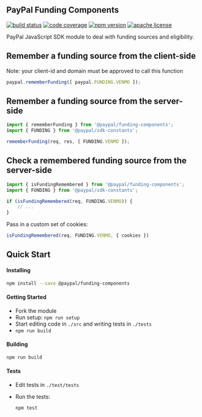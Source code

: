 PayPal Funding Components
-------------------------


[![build status][build-badge]][build]
[![code coverage][coverage-badge]][coverage]
[![npm version][version-badge]][package]
[![apache license][license-badge]][license]

[build-badge]: https://img.shields.io/github/actions/workflow/status/paypal/paypal-funding-components/main.yml?branch=main&logo=github&style=flat-square
[build]: https://github.com/paypal/paypal-funding-components/actions?query=workflow%3Abuild
[coverage-badge]: https://img.shields.io/codecov/c/github/paypal/paypal-funding-components.svg?style=flat-square
[coverage]: https://codecov.io/github/paypal/paypal-funding-components/
[version-badge]: https://img.shields.io/npm/v/@paypal/funding-components.svg?style=flat-square
[package]: https://www.npmjs.com/package/@paypal/funding-components
[license-badge]: https://img.shields.io/npm/l/@paypal/funding-components.svg?style=flat-square
[license]: https://github.com/paypal/paypal-funding-components/blob/main/LICENSE

PayPal JavaScript SDK module to deal with funding sources and eligibility.

## Remember a funding source from the client-side

Note: your client-id and domain must be approved to call this function

```javascript
paypal.rememberFunding([ paypal.FUNDING.VENMO ]);
```

## Remember a funding source from the server-side

```javascript
import { rememberFunding } from '@paypal/funding-components';
import { FUNDING } from '@paypal/sdk-constants';

rememberFunding(req, res, [ FUNDING.VENMO ]);
```

## Check a remembered funding source from the server-side

```javascript
import { isFundingRemembered } from '@paypal/funding-components';
import { FUNDING } from '@paypal/sdk-constants';

if (isFundingRemembered(req, FUNDING.VENMO)) {
    // ...
}
```

Pass in a custom set of cookies:

```javascript
isFundingRemembered(req, FUNDING.VENMO, { cookies })
```


Quick Start
-----------

#### Installing

```bash
npm install --save @paypal/funding-components
```

#### Getting Started

- Fork the module
- Run setup: `npm run setup`
- Start editing code in `./src` and writing tests in `./tests`
- `npm run build`

#### Building

```bash
npm run build
```

#### Tests

- Edit tests in `./test/tests`
- Run the tests:

  ```bash
  npm test
  ```

